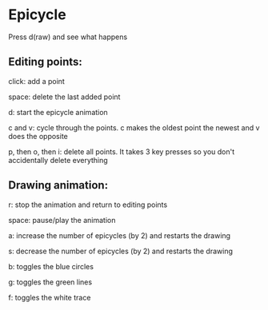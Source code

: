 # Epicycle
Press d(raw) and see what happens

## Editing points:
click: add a point

space: delete the last added point

d: start the epicycle animation

c and v: cycle through the points. c makes the oldest point the newest and v does the opposite

p, then o, then i: delete all points. It takes 3 key presses so you don't accidentally delete everything

## Drawing animation:
r: stop the animation and return to editing points

space: pause/play the animation

a: increase the number of epicycles (by 2) and restarts the drawing

s: decrease the number of epicycles (by 2) and restarts the drawing

b: toggles the blue circles

g: toggles the green lines

f: toggles the white trace
